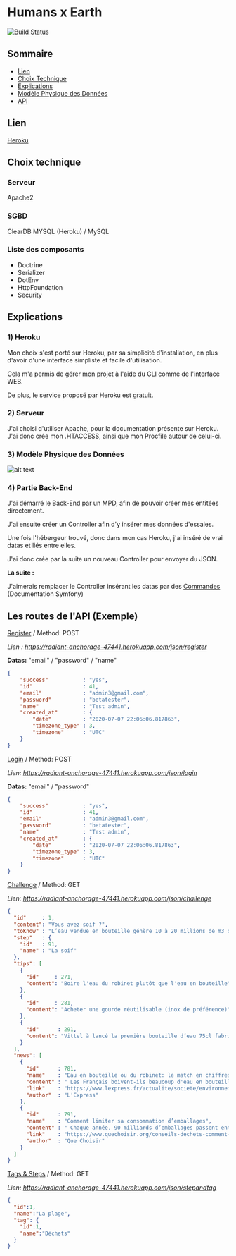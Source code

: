 # Humans x Earth

[![Build Status](https://travis-ci.org/joemccann/dillinger.svg?branch=master)](https://travis-ci.org/joemccann/dillinger)


## Sommaire

- [Lien](#lien)
- [Choix Technique](#technical)
- [Explications](#explain)
- [Modèle Physique des Données](#mpd)
- [API](#route)





## <a name="link"></a> Lien

[Heroku](https://radiant-anchorage-47441.herokuapp.com/)

## <a name="technical"></a> Choix technique

### Serveur

Apache2

### SGBD

ClearDB MYSQL (Heroku) / MySQL

### Liste des composants

- Doctrine
- Serializer
- DotEnv
- HttpFoundation
- Security


## <a name="explain"></a> Explications

### 1) Heroku

Mon choix s'est porté sur Heroku, par sa simplicité d'installation, en plus
d'avoir d'une interface simpliste et facile d'utilisation.

Cela m'a permis de gérer mon projet à l'aide du CLI comme de l'interface WEB.

De plus, le service proposé par Heroku est gratuit.

### 2) Serveur

J'ai choisi d'utiliser Apache, pour la documentation présente sur Heroku.
J'ai donc crée mon .HTACCESS, ainsi que mon Procfile autour de celui-ci.


### <a name="mpd"></a> 3) Modèle Physique des Données

![alt text](https://zupimages.net/up/20/28/uc09.png)

### 4) Partie Back-End

J'ai démarré le Back-End par un MPD, afin de pouvoir créer mes entitées directement.

J'ai ensuite créer un Controller afin d'y insérer mes données d'essaies.

Une fois l'hébergeur trouvé, donc dans mon cas Heroku, j'ai inséré de vrai datas et liés entre elles.

J'ai donc crée par la suite un nouveau Controller pour envoyer du JSON.

**La suite :**

J'aimerais remplacer le Controller insérant les datas par des [Commandes](https://symfony.com/doc/current/console.html) (Documentation Symfony)



## <a name="route"></a> Les routes de l'API (Exemple)

[Register](https://radiant-anchorage-47441.herokuapp.com/json/register) / Method: POST

*Lien : https://radiant-anchorage-47441.herokuapp.com/json/register*

**Datas:** "email" / "password" / "name"

```json
{
    "success"           : "yes",
    "id"                : 41,
    "email"             : "admin3@gmail.com",
    "password"          : "betatester",
    "name"              : "Test admin",
    "created_at"        : {
        "date"          : "2020-07-07 22:06:06.817863",
        "timezone_type" : 3,
        "timezone"      : "UTC"
    }
}
```

[Login](https://radiant-anchorage-47441.herokuapp.com/json/login) / Method: POST

*Lien: https://radiant-anchorage-47441.herokuapp.com/json/login*

**Datas:** "email" / "password"

```json
{
    "success"           : "yes",
    "id"                : 41,
    "email"             : "admin3@gmail.com",
    "password"          : "betatester",
    "name"              : "Test admin",
    "created_at"        : {
        "date"          : "2020-07-07 22:06:06.817863",
        "timezone_type" : 3,
        "timezone"      : "UTC"
    }
}
```

[Challenge](https://radiant-anchorage-47441.herokuapp.com/json/challenge) / Method: GET

*Lien: https://radiant-anchorage-47441.herokuapp.com/json/challenge* 


```json
{
  "id"     : 1,
  "content": "Vous avez soif ?",
  "toKnow" : "L’eau vendue en bouteille génère 10 à 20 millions de m3 de déchets par an.",
  "step"   : {
    "id"   : 91,
    "name" : "La soif"
  },
  "tips": [
    {
      "id"     : 271,
      "content": "Boire l'eau du robinet plutôt que l'eau en bouteille"
    },
    {
      "id"     : 281,
      "content": "Acheter une gourde réutilisable (inox de préférence)"
    },
    {
      "id"      : 291,
      "content": "Vittel à lancé la première bouteille d’eau 75cl fabriquée avec 100% de plastique recyclé"
    }
  ],
  "news": [
    {
      "id"      : 781,
      "name"    : "Eau en bouteille ou du robinet: le match en chiffres",
      "content" : " Les Français boivent-ils beaucoup d'eau en bouteilles? Combien coûte-t-elle par rapport à l'eau du robinet? Est-elle meilleure pour la santé? Cette industrie est-elle polluante? Des chiffres, des réponses. ",
      "link"    : "https://www.lexpress.fr/actualite/societe/environnement/eau-en-bouteille-ou-du-robinet-le-match-en-chiffres_859054.html",
      "author"  : "L'Express"
    },
    {
      "id"      : 791,
      "name"    : "Comment limiter sa consommation d’emballages",
      "content" : " Chaque année, 90 milliards d’emballages passent entre les mains des Français ! Ils constituent désormais le volume le plus important du contenu des poubelles et finissent encore majoritairement dans une décharge ou un incinérateur. Pour enrayer ce fléau, le tri ne suffit pas. Il faut réduire les déchets d’emballage à la source. ",
      "link"    : "https://www.quechoisir.org/conseils-dechets-comment-limiter-sa-consommation-d-emballages-n9821/#:~:text=%C3%A0%20verser%20dans%20un%20flacon,3%20de%20d%C3%A9chets%20par%20an.",
      "author"  : "Que Choisir"
    }
  ]
}
```

[Tags & Steps](https://radiant-anchorage-47441.herokuapp.com/json/stepandtag) / Method: GET

*Lien: https://radiant-anchorage-47441.herokuapp.com/json/stepandtag*


```json
{
  "id":1,
  "name":"La plage",
  "tag": {
    "id":1,
    "name":"Déchets"
  }
}
```